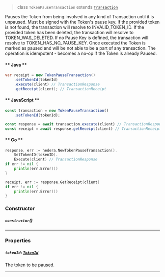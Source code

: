 > class `TokenPauseTransaction` extends [`Transaction`](reference/core/Transaction.md)

Pauses the Token from being involved in any kind of Transaction until it is unpaused. Must be signed
with the Token's pause key. If the provided token is not found, the transaction will resolve to
INVALID\_TOKEN\_ID. If the provided token has been deleted, the transaction will resolve to
TOKEN\_WAS\_DELETED. If no Pause Key is defined, the transaction will resolve to
TOKEN\_HAS\_NO\_PAUSE\_KEY. Once executed the Token is marked as paused and will be not able to be a
part of any transaction. The operation is idempotent - becomes a no-op if the Token is already
Paused.

<!-- tabs:start -->

#### ** Java **

```java
var receipt = new TokenPauseTransaction()
    .setTokenId(tokenId)
    .execute(client) // TransactionResponse
    .getReceipt(client); // TransactionReceipt
```

#### ** JavaScript **

```javascript
const transaction = new TokenPauseTransaction()
    .setTokenId(tokenId);

const response = await transaction.execute(client) // TransactionResponse;
const receipt = await response.getReceipt(client) // TransactionReceipt;
```

#### ** Go **

```go
response, err := hedera.NewTokenPauseTransaction().
    SetTokenID(tokenID).
    Execute(client) // TransactionResponse
if err != nil {
    println(err.Error())
}

receipt, err := response.GetReceipt(client)
if err != nil {
    println(err.Error())
}
```

<!-- tabs:end -->

### Constructor

##### `constructor`()

---

### Properties

##### `tokenId`: [`TokenId`](reference/TokenId.md)

The token to be paused.

---
